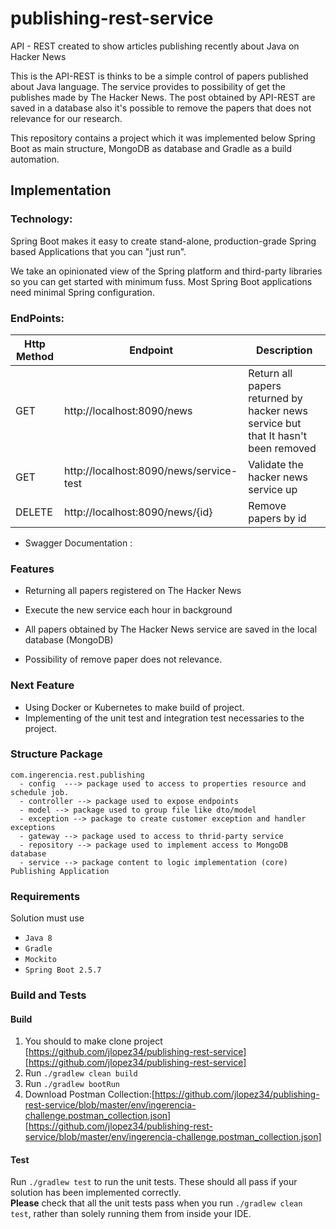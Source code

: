 # publishing-rest-service
API - REST created to show articles publishing recently about Java on Hacker News

This is the API-REST is thinks to be a simple control of papers published about Java language. The service provides to 
possibility of get the publishes made by The Hacker News. The post obtained by API-REST are saved in a database also 
it's possible to remove the papers that does not relevance for our research.

This repository contains a project which it was implemented below Spring Boot as main structure, MongoDB as database and
Gradle as a build automation.

## Implementation

### Technology:

Spring Boot makes it easy to create stand-alone, production-grade Spring based Applications that you can "just run".

We take an opinionated view of the Spring platform and third-party libraries so you can get started with minimum fuss. 
Most Spring Boot applications need minimal Spring configuration.


### EndPoints:
| Http Method  | Endpoint | Description |
| ------------- | ------------- |-----------|
| GET       | http://localhost:8090/news              | Return all papers returned by hacker news service but that It hasn't been removed|
| GET       | http://localhost:8090/news/service-test | Validate the hacker news service up|
| DELETE    | http://localhost:8090/news/{id}         | Remove papers by id|

* Swagger Documentation : 

### Features

* Returning all papers registered on The Hacker News 

* Execute the new service  each hour in background

* All papers obtained by The Hacker News service are saved in the local database (MongoDB)

* Possibility of remove paper does not relevance.

### Next Feature

* Using Docker or Kubernetes to make build of project.
* Implementing of the unit test and integration test necessaries to the project.


### Structure Package
```
com.ingerencia.rest.publishing 
  - config  ---> package used to access to properties resource and schedule job. 
  - controller --> package used to expose endpoints
  - model --> package used to group file like dto/model
  - exception --> package to create customer exception and handler exceptions
  - gateway --> package used to access to thrid-party service
  - repository --> package used to implement access to MongoDB database
  - service --> package content to logic implementation (core)
Publishing Application
```
### Requirements

Solution must use
* `Java 8`
* `Gradle`
* `Mockito`
* `Spring Boot 2.5.7`


### Build and Tests
#### Build

1. You should to make clone project [https://github.com/jlopez34/publishing-rest-service][https://github.com/jlopez34/publishing-rest-service]
2. Run `./gradlew clean build`
3. Run `./gradlew bootRun`   
3. Download Postman Collection:[https://github.com/jlopez34/publishing-rest-service/blob/master/env/ingerencia-challenge.postman_collection.json][https://github.com/jlopez34/publishing-rest-service/blob/master/env/ingerencia-challenge.postman_collection.json]

#### Test
Run `./gradlew test` to run the unit tests. These should all pass if your solution has been implemented correctly.<br>
**Please** check that all the unit tests pass when you run `./gradlew clean test`, rather than solely running them from inside your IDE.

[https://github.com/jlopez34/publishing-rest-service]: https://github.com/jlopez34/publishing-rest-service

[https://github.com/jlopez34/publishing-rest-service/blob/master/env/ingerencia-challenge.postman_collection.json]: https://github.com/jlopez34/publishing-rest-service/blob/master/env/ingerencia-challenge.postman_collection.json



